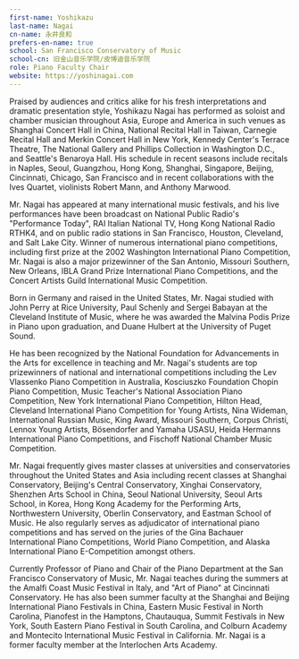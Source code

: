 ```yaml
---
first-name: Yoshikazu
last-name: Nagai
cn-name: 永井良和
prefers-en-name: true
school: San Francisco Conservatory of Music
school-cn: 旧金山音乐学院/皮博迪音乐学院
role: Piano Faculty Chair
website: https://yoshinagai.com
---
```


Praised by audiences and critics alike for his fresh interpretations and dramatic presentation style, Yoshikazu Nagai has performed as soloist and chamber musician throughout Asia, Europe and America in such venues as Shanghai Concert Hall in China, National Recital Hall in Taiwan, Carnegie Recital Hall and Merkin Concert Hall in New York, Kennedy Center's Terrace Theatre, The National Gallery and Phillips Collection in Washington D.C., and Seattle's Benaroya Hall. His schedule in recent seasons include recitals in Naples, Seoul, Guangzhou, Hong Kong, Shanghai, Singapore, Beijing, Cincinnati, Chicago, San Francisco and in recent collaborations with the Ives Quartet, violinists Robert Mann, and Anthony Marwood.

Mr. Nagai has appeared at many international music festivals, and his live performances have been broadcast on National Public Radio's "Performance Today", RAI Italian National TV, Hong Kong National Radio RTHK4, and on public radio stations in San Francisco, Houston, Cleveland, and Salt Lake City. Winner of numerous international piano competitions, including first prize at the 2002 Washington International Piano Competition, Mr. Nagai is also a major prizewinner of the San
Antonio, Missouri Southern, New Orleans, IBLA Grand Prize International Piano Competitions, and the Concert Artists Guild International Music Competition.

Born in Germany and raised in the United States, Mr. Nagai studied with John Perry at Rice University, Paul Schenly and Sergei Babayan at the Cleveland Institute of Music, where he was awarded the Malvina Podis Prize in Piano upon graduation, and Duane Hulbert at the University of Puget Sound.

He has been recognized by the National Foundation for Advancements in the Arts for excellence in teaching and Mr. Nagai's students are top prizewinners of national and international competitions including the Lev Vlassenko Piano Competition in Australia, Kosciuszko Foundation Chopin Piano Competition, Music Teacher's National Association Piano Competition, New York International Piano Competition, Hilton Head, Cleveland International Piano Competition for Young Artists, Nina Wideman, International Russian Music, King Award, Missouri Southern, Corpus Christi, Lennox Young Artists, Bösendorfer and Yamaha USASU, Heida Hermanns International Piano Competitions, and Fischoff National Chamber Music Competition.

Mr. Nagai frequently gives master classes at universities and conservatories throughout the United States and Asia including recent classes at Shanghai Conservatory, Beijing's Central Conservatory, Xinghai Conservatory, Shenzhen Arts School in China, Seoul National University, Seoul Arts School, in Korea, Hong Kong Academy for the Performing Arts, Northwestern University, Oberlin Conservatory, and Eastman School of Music. He also regularly serves as adjudicator of international piano competitions and has served on the juries of the Gina Bachauer International Piano Competitions, World Piano Competition, and Alaska International Piano E-Competition amongst others.

Currently Professor of Piano and Chair of the Piano Department at the San Francisco Conservatory of Music, Mr. Nagai teaches during the summers at the Amalfi Coast Music Festival in Italy, and "Art of Piano" at Cincinnati Conservatory. He has also been summer faculty at the Shanghai and Beijing International Piano Festivals in China, Eastern Music Festival in North Carolina, Pianofest in the Hamptons, Chautauqua, Summit Festivals in New York, South Eastern Piano Festival in South Carolina, and Colburn Academy and Montecito International Music Festival in California. Mr. Nagai is a former faculty member at the Interlochen Arts Academy.
